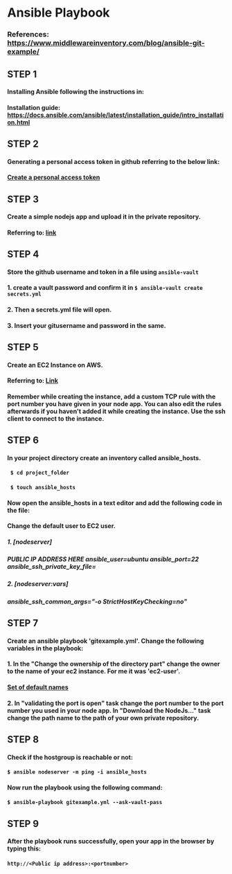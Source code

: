 # Ansible Playbook
### References: https://www.middlewareinventory.com/blog/ansible-git-example/
## STEP 1
#### Installing Ansible following the instructions in:
#### Installation guide: https://docs.ansible.com/ansible/latest/installation_guide/intro_installation.html
## STEP 2
#### Generating a personal access token in github referring to the below link:
#### [Create a personal access token](https://docs.github.com/en/authentication/keeping-your-account-and-data-secure/creating-a-personal-access-token)
## STEP 3
#### Create a simple nodejs app and upload it in the private repository.
#### Referring to: [link](https://expressjs.com/en/starter/hello-world.html)
## STEP 4
#### Store the github username and token in a file using `ansible-vault`
#### 1. create a vault password and confirm it in  `$ ansible-vault create secrets.yml `
#### 2. Then a secrets.yml file will open. 
#### 3. Insert your gitusername and password in the same.
## STEP 5
#### Create an EC2 Instance on AWS.
#### Referring to: [Link](https://docs.aws.amazon.com/efs/latest/ug/gs-step-one-create-ec2-resources.html)
#### Remember while creating the instance, add a custom TCP rule with the port number you have given in your node app. You can also edit the rules afterwards if you haven't added it while creating the instance. Use the ssh client to connect to the instance.
## STEP 6
#### In your project directory create an inventory called ansible_hosts.
#### ` $ cd project_folder`
#### ` $ touch ansible_hosts`
#### Now open the ansible_hosts in a text editor and add the following code in the file:
#### Change the default user to EC2 user.
##### 1. [nodeserver]
##### PUBLIC IP ADDRESS HERE ansible_user=ubuntu ansible_port=22 ansible_ssh_private_key_file=
##### 2. [nodeserver:vars]
##### ansible_ssh_common_args="-o StrictHostKeyChecking=no"
## STEP 7
#### Create an ansible playbook 'gitexample.yml'. Change the following variables in the playbook:
#### 1. In the "Change the ownership of the directory part" change the owner to the name of your ec2 instance. For me it was 'ec2-user'.
#### [Set of default names](https://docs.aws.amazon.com/AWSEC2/latest/UserGuide/connection-prereqs.html)
#### 2. In "validating the port is open" task change the port number to the port number you used in your node app. In "Download the NodeJs..." task change the path name to the path of your own private repository.
## STEP 8
#### Check if the hostgroup is reachable or not:
#### `$ ansible nodeserver -m ping -i ansible_hosts`
#### Now run the playbook using the following command:
#### `$ ansible-playbook gitexample.yml --ask-vault-pass`
## STEP 9
#### After the playbook runs successfully, open your app in the browser by typing this:
#### `http://<Public ip address>:<portnumber>`
